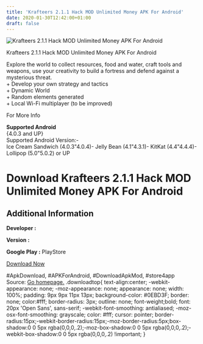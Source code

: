 ```yaml
---
title: 'Krafteers 2.1.1 Hack MOD Unlimited Money APK For Android'
date: 2020-01-30T12:42:00+01:00
draft: false
---
```


![Krafteers 2.1.1 Hack MOD Unlimited Money APK For Android](https://i0.wp.com/apkhome.net/wp-content/uploads/2017/05/Krafteers-2.1.1.png "Krafteers 2.1.1 Hack MOD Unlimited Money APK For Android")

  

Krafteers 2.1.1 Hack MOD Unlimited Money APK For Android

Explore the world to collect resources, food and water, craft tools and weapons, use your creativity to build a fortress and defend against a mysterious threat.  
\+ Develop your own strategy and tactics  
\+ Dynamic World  
\+ Random elements generated  
\+ Local Wi-Fi multiplayer (to be improved)

For More Info

**Supported Android**  
{4.0.3 and UP}  
Supported Android Version:-  
Ice Cream Sandwich (4.0.3"4.0.4)- Jelly Bean (4.1"4.3.1)- KitKat (4.4"4.4.4)- Lollipop (5.0"5.0.2) or UP

Download Krafteers 2.1.1 Hack MOD Unlimited Money APK For Android
=================================================================

Additional Information
----------------------

**Developer :**

**Version :**

**Google Play :** PlayStore

  

[Download Now](https://store4app.co/post/krafteers-2-1-1-hack-mod-unlimited-money-apk-for-android_1573671146)

  
#ApkDownload, #APKForAndroid, #DownloadApkMod, #store4app  
Source: [Go homepage.](https://store4app.co/post/krafteers-2-1-1-hack-mod-unlimited-money-apk-for-android_1573671146) .downloadtop{ text-align:center; -webkit-appearance: none; -moz-appearance: none; appearance: none; width: 100%; padding: 9px 9px 11px 13px; background-color: #0EBD3F; border: none; color:#fff; border-radius: 3px; outline: none; font-weight;bold; font: 20px 'Open Sans', sans-serif; -webkit-font-smoothing: antialiased; -moz-osx-font-smoothing: grayscale; color: #fff; cursor: pointer; border-radius:15px;-webkit-border-radius:15px;-moz-border-radius:5px;box-shadow:0 0 5px rgba(0,0,0,.2);-moz-box-shadow:0 0 5px rgba(0,0,0,.2);-webkit-box-shadow:0 0 5px rgba(0,0,0,.2) !important; }